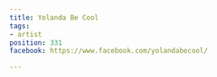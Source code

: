 ```yaml
---
title: Yolanda Be Cool
tags:
- artist
position: 331
facebook: https://www.facebook.com/yolandabecool/

---
```



